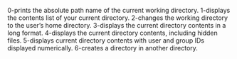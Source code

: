 0-prints the absolute path name of the current working directory.
1-displays the contents list of your current directory.
2-changes the working directory to the user’s home directory.
3-displays the current directory contents in a long format.
4-displays the current directory contents, including hidden files.
5-displays current directory contents with user and group IDs displayed numerically.
6-creates a directory in another directory.
